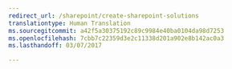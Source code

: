 ```yaml
---
redirect_url: /sharepoint/create-sharepoint-solutions
translationtype: Human Translation
ms.sourcegitcommit: a42f5a30375192c89c9984e40ba0104da98d7253
ms.openlocfilehash: 7cbb7c22359d3e2c11338d201a902e8b142ac0a3
ms.lasthandoff: 03/07/2017

---
```


